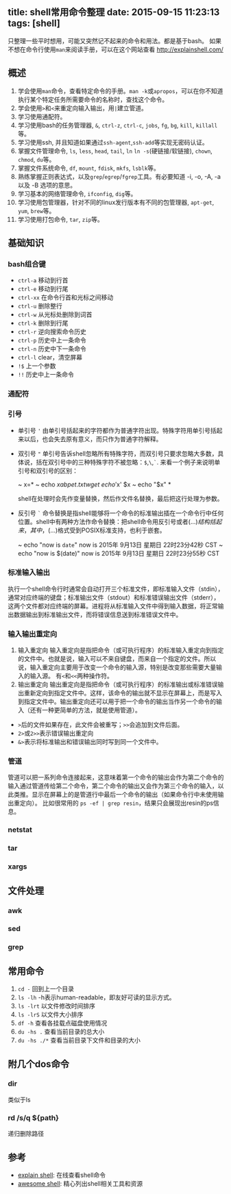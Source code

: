 title: shell常用命令整理
date: 2015-09-15 11:23:13
tags: [shell]
---
只整理一些平时想用，可能又突然记不起来的命令和用法。都是基于bash。
如果不想在命令行使用`man`来阅读手册，可以在这个网站查看 http://explainshell.com/
<!--more-->

## 概述
1. 学会使用`man`命令，查看特定命令的手册。`man -k`或`apropos`，可以在你不知道执行某个特定任务所需要命令的名称时，查找这个命令。
1. 学会使用`>`和`<`来重定向输入输出，用`|`建立管道。
1. 学习使用通配符。
1. 学习使用bash的任务管理器, `&`, `ctrl-z`, `ctrl-c`, `jobs`, `fg`, `bg`, `kill`, `killall`等。
1. 学习使用ssh, 并且知道如果通过`ssh-agent`,`ssh-add`等实现无密码认证。
1. 掌握文件管理命令, `ls`, `less`, `head`, `tail`, `ln` `ln -s`(硬链接/软链接), `chown`, `chmod`, `du`等。
1. 掌握文件系统命令, `df`, `mount`, `fdisk`, `mkfs`, `lsblk`等。
1. 熟练掌握正则表达式，以及`grep`/`egrep`/`fgrep`工具。有必要知道 -i, -o, -A, -a 以及 -B 选项的意思。
1. 学习基本的网络管理命令, `ifconfig`, `dig`等。
1. 学习使用包管理器，针对不同的linux发行版本有不同的包管理器, `apt-get`, `yum`, `brew`等。
1. 学习使用打包命令, `tar`, `zip`等。


## 基础知识
### bash组合键
* `ctrl-a` 移动到行首
* `ctrl-e` 移动到行尾
* `ctrl-xx` 在命令行首和光标之间移动
* `ctrl-u` 删除整行
* `ctrl-w` 从光标处删除到词首
* `ctrl-k` 删除到行尾
* `ctrl-r` 逆向搜索命令历史
* `ctrl-p` 历史中上一条命令
* `ctrl-n` 历史中下一条命令
* `ctrl-l` clear，清空屏幕
* `!$` 上一个参数
* `!!` 历史中上一条命令 

### 通配符
### 引号
* 单引号 `'`
由单引号括起来的字符都作为普通字符出现。特殊字符用单引号括起来以后，也会失去原有意义，而只作为普通字符解释。

* 双引号 `"`
单引号告诉shell忽略所有特殊字符，而双引号只要求忽略大多数，具体说，括在双引号中的三种特殊字符不被忽略：`$`,`\`,`` ` ``.
来看一个例子来说明单引号和双引号的区别：


    ~ x=*
    ~ echo $x
    a b pet.txt wget
    ~ echo '$x'
    $x
    ~ echo "$x"
    *

    shell在处理时会先作变量替换，然后作文件名替换，最后把这行处理为参数。
    
* 反引号 `` ` ``
命令替换是指shell能够将一个命令的标准输出插在一个命令行中任何位置。shell中有两种方法作命令替换：把shell命令用反引号或者$(...)结构括起来，其中，$(...)格式受到POSIX标准支持，也利于嵌套。 


    ~ echo "now is `date`"
    now is 2015年 9月13日 星期日 22时23分42秒 CST
    ~ echo "now is $(date)"
    now is 2015年 9月13日 星期日 22时23分55秒 CST


### 标准输入输出
执行一个shell命令行时通常会自动打开三个标准文件，即标准输入文件（stdin），通常对应终端的键盘；标准输出文件（stdout）和标准错误输出文件（stderr），这两个文件都对应终端的屏幕。进程将从标准输入文件中得到输入数据，将正常输出数据输出到标准输出文件，而将错误信息送到标准错误文件中。

### 输入输出重定向
1. 输入重定向
输入重定向是指把命令（或可执行程序）的标准输入重定向到指定的文件中。也就是说，输入可以不来自键盘，而来自一个指定的文件。所以说，输入重定向主要用于改变一个命令的输入源，特别是改变那些需要大量输入的输入源。
有`<`和`<<`两种操作符。
2. 输出重定向
输出重定向是指把命令（或可执行程序）的标准输出或标准错误输出重新定向到指定文件中。这样，该命令的输出就不显示在屏幕上，而是写入到指定文件中。输出重定向还可以用于把一个命令的输出当作另一个命令的输入（还有一种更简单的方法，就是使用管道）。
* `>`后的文件如果存在，此文件会被重写；`>>`会追加到文件后面。
* `2>`或`2>>`表示错误输出重定向
* `&>`表示将标准输出和错误输出同时写到同一个文件中。
### 管道
管道可以把一系列命令连接起来，这意味着第一个命令的输出会作为第二个命令的输入通过管道传给第二个命令，第二个命令的输出又会作为第三个命令的输入，以此类推。显示在屏幕上的是管道行中最后一个命令的输出（如果命令行中未使用输出重定向）。
比如很常用的 `ps -ef | grep resin`，结果只会展现出resin的ps信息。

### netstat 

### tar 

### xargs


## 文件处理

### awk 

### sed

### grep

## 常用命令
1. `cd -` 回到上一个目录
1. `ls -lh`  -h表示human-readable，即友好可读的显示方式。
1. `ls -lrt` 以文件修改时间排序
1. `ls -lrS` 以文件大小排序
1. `df -h` 查看各挂载点磁盘使用情况 
1. `du -hs .` 查看当前目录的总大小
1. `du -hs ./*` 查看当前目录下文件和目录的大小

## 附几个dos命令
### dir 
类似于ls
### rd /s/q ${path}
递归删除路径 


## 参考
* [explain shell](http://explainshell.com/): 在线查看shell命令
* [awesome shell](https://github.com/alebcay/awesome-shell): 精心列出shell相关工具和资源
